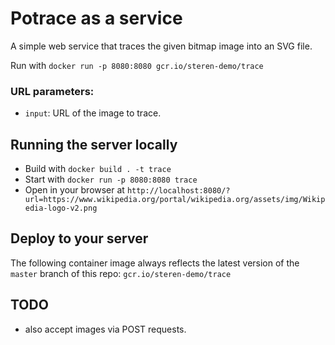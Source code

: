# Potrace as a service

A simple web service that traces the given bitmap image into an SVG file. 

Run with `docker run -p 8080:8080 gcr.io/steren-demo/trace`

### URL parameters:

* `input`: URL of the image to trace.

## Running the server locally

* Build with `docker build . -t trace`
* Start with `docker run -p 8080:8080 trace`
* Open in your browser at `http://localhost:8080/?url=https://www.wikipedia.org/portal/wikipedia.org/assets/img/Wikipedia-logo-v2.png`

## Deploy to your server

The following container image always reflects the latest version of the `master` branch of this repo: `gcr.io/steren-demo/trace`

## TODO

* also accept images via POST requests.
